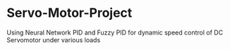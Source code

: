 # Servo-Motor-Project
Using Neural Network PID and Fuzzy PID for dynamic speed control of DC Servomotor under various loads
